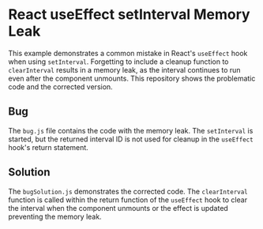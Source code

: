 # React useEffect setInterval Memory Leak
This example demonstrates a common mistake in React's `useEffect` hook when using `setInterval`.  Forgetting to include a cleanup function to `clearInterval` results in a memory leak, as the interval continues to run even after the component unmounts. This repository shows the problematic code and the corrected version.

## Bug
The `bug.js` file contains the code with the memory leak. The `setInterval` is started, but the returned interval ID is not used for cleanup in the `useEffect` hook's return statement. 

## Solution
The `bugSolution.js` demonstrates the corrected code.  The `clearInterval` function is called within the return function of the `useEffect` hook to clear the interval when the component unmounts or the effect is updated preventing the memory leak.